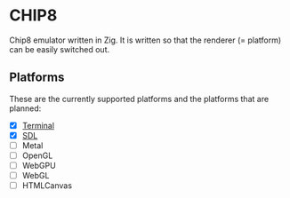 # CHIP8

Chip8 emulator written in Zig. It is written so that the renderer (= platform) can be easily switched out.

## Platforms

These are the currently supported platforms and the platforms that are planned:

-[x] [Terminal](docs/internal/terminal.md)
-[x] [SDL](docs/internal/sdl.md)
-[ ] Metal
-[ ] OpenGL
-[ ] WebGPU
-[ ] WebGL
-[ ] HTMLCanvas
